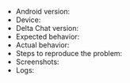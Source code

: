 <!--
This is a bug report tracker. New features are discussed in the forum: https://support.delta.chat

Please fill out as much of this form as you can (leaving out stuff that is not applicable is ok).
-->

- Android version:
- Device:
- Delta Chat version:
- Expected behavior:
- Actual behavior:
- Steps to reproduce the problem:
- Screenshots:
- Logs:

<!--
Debug logs can be copied from within the Delta Chat app with
Settings menu -> Advanced -> Debug log

Alternatively from the Android system log:
`adb logcat -v time -s DeltaChat`

Logs may contain private data 
which shall be removed or anonymised prior to posting.
-->


